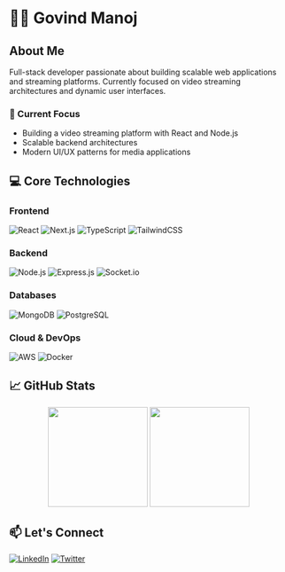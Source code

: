 # 👨‍💻 Govind Manoj

## About Me
Full-stack developer passionate about building scalable web applications and streaming platforms. Currently focused on video streaming architectures and dynamic user interfaces.

### 🔭 Current Focus
- Building a video streaming platform with React and Node.js
- Scalable backend architectures
- Modern UI/UX patterns for media applications

## 💻 Core Technologies

### Frontend
![React](https://img.shields.io/badge/react-%2320232a.svg?style=flat&logo=react&logoColor=%2361DAFB)
![Next.js](https://img.shields.io/badge/Next-black?style=flat&logo=next.js&logoColor=white)
![TypeScript](https://img.shields.io/badge/typescript-%23007ACC.svg?style=flat&logo=typescript&logoColor=white)
![TailwindCSS](https://img.shields.io/badge/tailwindcss-%2338B2AC.svg?style=flat&logo=tailwind-css&logoColor=white)

### Backend
![Node.js](https://img.shields.io/badge/node.js-6DA55F?style=flat&logo=node.js&logoColor=white)
![Express.js](https://img.shields.io/badge/express.js-%23404d59.svg?style=flat&logo=express&logoColor=%2361DAFB)
![Socket.io](https://img.shields.io/badge/Socket.io-black?style=flat&logo=socket.io&badgeColor=010101)

### Databases
![MongoDB](https://img.shields.io/badge/MongoDB-%234ea94b.svg?style=flat&logo=mongodb&logoColor=white)
![PostgreSQL](https://img.shields.io/badge/PostgreSQL-316192?style=flat&logo=postgresql&logoColor=white)

### Cloud & DevOps
![AWS](https://img.shields.io/badge/AWS-%23FF9900.svg?style=flat&logo=amazon-aws&logoColor=white)
![Docker](https://img.shields.io/badge/docker-%230db7ed.svg?style=flat&logo=docker&logoColor=white)

## 📈 GitHub Stats

<div align="center">
  <img height="180em" src="https://github-readme-stats.vercel.app/api?username=Govindmanoj2004&show_icons=true&theme=github_dark&hide_border=true" />
  <img height="180em" src="https://github-readme-stats.vercel.app/api/top-langs/?username=Govindmanoj2004&layout=compact&theme=github_dark&hide_border=true" />
</div>

## 📫 Let's Connect
[![LinkedIn](https://img.shields.io/badge/linkedin-%230077B5.svg?style=flat&logo=linkedin&logoColor=white)](https://linkedin.com/in/yourprofile)
[![Twitter](https://img.shields.io/badge/Twitter-%231DA1F2.svg?style=flat&logo=Twitter&logoColor=white)](https://twitter.com/yourhandle)
